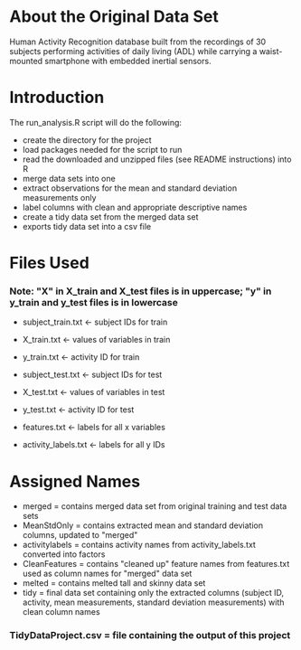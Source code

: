 # About the Original Data Set
Human Activity Recognition database built from the recordings of 30 subjects performing activities of daily living (ADL) while carrying a waist-mounted smartphone with embedded inertial sensors.

# Introduction
The run_analysis.R script will do the following:
- create the directory for the project
- load packages needed for the script to run
- read the downloaded and unzipped files (see README instructions) into R
- merge data sets into one
- extract observations for the mean and standard deviation measurements only
- label columns with clean and appropriate descriptive names
- create a tidy data set from the merged data set
- exports tidy data set into a csv file

# Files Used
### Note: "X" in X_train and X_test files is in uppercase; "y" in y_train and y_test files is in lowercase
- subject_train.txt <- subject IDs for train
- X_train.txt <- values of variables in train
- y_train.txt <- activity ID for train

- subject_test.txt <- subject IDs for test
- X_test.txt <- values of variables in test
- y_test.txt <- activity ID for test

- features.txt <- labels for all x variables
- activity_labels.txt <- labels for all y IDs

# Assigned Names
- merged = contains merged data set from original training and test data sets
- MeanStdOnly = contains extracted mean and standard deviation columns, updated to "merged"
- activitylabels = contains activity names from activity_labels.txt converted into factors
- CleanFeatures = contains "cleaned up" feature names from features.txt used as column names for "merged" data set
- melted = contains melted tall and skinny data set
- tidy = final data set containing only the extracted columns (subject ID, activity, mean measurements, standard deviation measurements) with clean column names

### TidyDataProject.csv = file containing the output of this project
